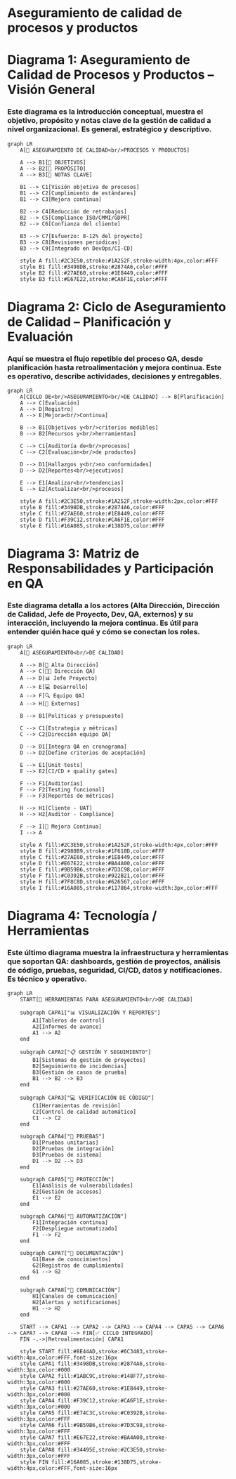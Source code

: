 # Aseguramiento de calidad de procesos y productos

# Diagrama 1: Aseguramiento de Calidad de Procesos y Productos – Visión General
### Este diagrama es la introducción conceptual, muestra el objetivo, propósito y notas clave de la gestión de calidad a nivel organizacional. Es general, estratégico y descriptivo.

```mermaid
graph LR
    A[🎯 ASEGURAMIENTO DE CALIDAD<br/>PROCESOS Y PRODUCTOS]
    
    A --> B1[📌 OBJETIVOS]
    A --> B2[🎯 PROPÓSITO]
    A --> B3[📝 NOTAS CLAVE]

    B1 --> C1[Visión objetiva de procesos]
    B1 --> C2[Cumplimiento de estándares]
    B1 --> C3[Mejora continua]

    B2 --> C4[Reducción de retrabajos]
    B2 --> C5[Compliance ISO/CMMI/GDPR]
    B2 --> C6[Confianza del cliente]

    B3 --> C7[Esfuerzo: 8-12% del proyecto]
    B3 --> C8[Revisiones periódicas]
    B3 --> C9[Integrado en DevOps/CI-CD]

    style A fill:#2C3E50,stroke:#1A252F,stroke-width:4px,color:#FFF
    style B1 fill:#3498DB,stroke:#2874A6,color:#FFF
    style B2 fill:#27AE60,stroke:#1E8449,color:#FFF
    style B3 fill:#E67E22,stroke:#CA6F1E,color:#FFF
```

# Diagrama 2: Ciclo de Aseguramiento de Calidad – Planificación y Evaluación
### Aquí se muestra el flujo repetible del proceso QA, desde planificación hasta retroalimentación y mejora continua. Este es operativo, describe actividades, decisiones y entregables.

```mermaid
graph LR
    A[CICLO DE<br/>ASEGURAMIENTO<br/>DE CALIDAD] --> B[Planificación]
    A --> C[Evaluación]
    A --> D[Registro]
    A --> E[Mejora<br/>Continua]

    B --> B1[Objetivos y<br/>criterios medibles]
    B --> B2[Recursos y<br/>herramientas]

    C --> C1[Auditoría de<br/>procesos]
    C --> C2[Evaluación<br/>de productos]

    D --> D1[Hallazgos y<br/>no conformidades]
    D --> D2[Reportes<br/>ejecutivos]

    E --> E1[Analizar<br/>tendencias]
    E --> E2[Actualizar<br/>procesos]

    style A fill:#2C3E50,stroke:#1A252F,stroke-width:2px,color:#FFF
    style B fill:#3498DB,stroke:#2874A6,color:#FFF
    style C fill:#27AE60,stroke:#1E8449,color:#FFF
    style D fill:#F39C12,stroke:#CA6F1E,color:#FFF
    style E fill:#16A085,stroke:#138D75,color:#FFF
```

# Diagrama 3: Matriz de Responsabilidades y Participación en QA
### Este diagrama detalla a los actores (Alta Dirección, Dirección de Calidad, Jefe de Proyecto, Dev, QA, externos) y su interacción, incluyendo la mejora continua. Es útil para entender quién hace qué y cómo se conectan los roles.

```mermaid
graph LR
    A[🎯 ASEGURAMIENTO<br/>DE CALIDAD]
    
    A --> B[👔 Alta Dirección]
    A --> C[👨‍💼 Dirección QA]
    A --> D[📊 Jefe Proyecto]
    A --> E[💻 Desarrollo]
    A --> F[🔍 Equipo QA]
    A --> H[🤝 Externos]
    
    B --> B1[Políticas y presupuesto]
    
    C --> C1[Estrategia y métricas]
    C --> C2[Dirección equipo QA]
    
    D --> D1[Integra QA en cronograma]
    D --> D2[Define criterios de aceptación]
    
    E --> E1[Unit tests]
    E --> E2[CI/CD + quality gates]
    
    F --> F1[Auditorías]
    F --> F2[Testing funcional]
    F --> F3[Reportes de métricas]
    
    H --> H1[Cliente - UAT]
    H --> H2[Auditor - Compliance]
    
    F --> I[🔄 Mejora Continua]
    I --> A
    
    style A fill:#2C3E50,stroke:#1A252F,stroke-width:4px,color:#FFF
    style B fill:#2980B9,stroke:#1F618D,color:#FFF
    style C fill:#27AE60,stroke:#1E8449,color:#FFF
    style D fill:#E67E22,stroke:#BA4A00,color:#FFF
    style E fill:#9B59B6,stroke:#7D3C98,color:#FFF
    style F fill:#C0392B,stroke:#922B21,color:#FFF
    style H fill:#7F8C8D,stroke:#626567,color:#FFF
    style I fill:#16A085,stroke:#117864,stroke-width:3px,color:#FFF
```



# Diagrama 4: Tecnología / Herramientas
### Este último diagrama muestra la infraestructura y herramientas que soportan QA: dashboards, gestión de proyectos, análisis de código, pruebas, seguridad, CI/CD, datos y notificaciones. Es técnico y operativo.

```mermaid
graph LR
    START[🎯 HERRAMIENTAS PARA ASEGURAMIENTO<br/>DE CALIDAD]

    subgraph CAPA1["📊 VISUALIZACIÓN Y REPORTES"]
        A1[Tableros de control]
        A2[Informes de avance]
        A1 --> A2
    end

    subgraph CAPA2["📋 GESTIÓN Y SEGUIMIENTO"]
        B1[Sistemas de gestión de proyectos]
        B2[Seguimiento de incidencias]
        B3[Gestión de casos de prueba]
        B1 --> B2 --> B3
    end

    subgraph CAPA3["💻 VERIFICACIÓN DE CÓDIGO"]
        C1[Herramientas de revisión]
        C2[Control de calidad automático]
        C1 --> C2
    end

    subgraph CAPA4["🧪 PRUEBAS"]
        D1[Pruebas unitarias]
        D2[Pruebas de integración]
        D3[Pruebas de sistema]
        D1 --> D2 --> D3
    end

    subgraph CAPA5["🔐 PROTECCIÓN"]
        E1[Análisis de vulnerabilidades]
        E2[Gestión de accesos]
        E1 --> E2
    end

    subgraph CAPA6["🚀 AUTOMATIZACIÓN"]
        F1[Integración continua]
        F2[Despliegue automatizado]
        F1 --> F2
    end

    subgraph CAPA7["💾 DOCUMENTACIÓN"]
        G1[Base de conocimientos]
        G2[Registros de cumplimiento]
        G1 --> G2
    end

    subgraph CAPA8["🔔 COMUNICACIÓN"]
        H1[Canales de comunicación]
        H2[Alertas y notificaciones]
        H1 --> H2
    end

    START --> CAPA1 --> CAPA2 --> CAPA3 --> CAPA4 --> CAPA5 --> CAPA6 --> CAPA7 --> CAPA8 --> FIN[✅ CICLO INTEGRADO]
    FIN -.->|Retroalimentación| CAPA1

    style START fill:#8E44AD,stroke:#6C3483,stroke-width:4px,color:#FFF,font-size:16px
    style CAPA1 fill:#3498DB,stroke:#2874A6,stroke-width:3px,color:#000
    style CAPA2 fill:#1ABC9C,stroke:#148F77,stroke-width:3px,color:#000
    style CAPA3 fill:#27AE60,stroke:#1E8449,stroke-width:3px,color:#000
    style CAPA4 fill:#F39C12,stroke:#CA6F1E,stroke-width:3px,color:#000
    style CAPA5 fill:#E74C3C,stroke:#C0392B,stroke-width:3px,color:#FFF
    style CAPA6 fill:#9B59B6,stroke:#7D3C98,stroke-width:3px,color:#FFF
    style CAPA7 fill:#E67E22,stroke:#BA4A00,stroke-width:3px,color:#FFF
    style CAPA8 fill:#34495E,stroke:#2C3E50,stroke-width:3px,color:#FFF
    style FIN fill:#16A085,stroke:#138D75,stroke-width:4px,color:#FFF,font-size:16px
```
    
